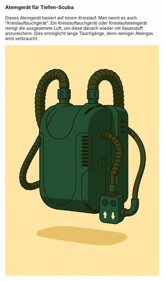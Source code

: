### Atemgerät für Tiefen-Scuba

Dieses Atemgerät basiert auf einem Kreislauf. Man nennt es auch "Kreislauftauchgerät".
Ein Kreislauftauchgerät oder Kreislaufatemgerät reinigt die ausgeatmete Luft, um diese danach wieder mit Sauerstoff anzureichern.
Dies ermöglicht lange Tauchgänge, denn weniger Atemgas wird verbraucht.

![Atmungs-Gerät](../../_images/technologie/militaerische-ausruestung/anzuege/taucheranzug-atem-geraet.png)
